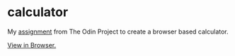 # calculator
<p>My <a href="https://www.theodinproject.com/lessons/calculator">assignment</a> from The Odin Project to create a browser based calculator.</p>
<p><a href="https://barrysweeney.github.io/calculator/">View in Browser.</a></p>
